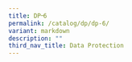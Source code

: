 ```yaml
---
title: DP᠆6
permalink: /catalog/dp/dp-6/
variant: markdown
description: ""
third_nav_title: Data Protection
---
```

